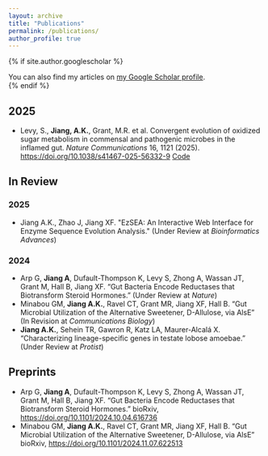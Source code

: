 ```yaml
---
layout: archive
title: "Publications"
permalink: /publications/
author_profile: true
---
```


{% if site.author.googlescholar %}
  <div class="wordwrap">You can also find my articles on <a href="{{site.author.googlescholar}}">my Google Scholar profile</a>.</div>
{% endif %}

## 2025
+ Levy, S., **Jiang, A.K.**, Grant, M.R. et al. Convergent evolution of oxidized sugar metabolism in commensal and pathogenic microbes in the inflamed gut. *Nature Communications* 16, 1121 (2025). https://doi.org/10.1038/s41467-025-56332-9 [Code](https://github.com/frikinzi/sugar_oxidation_bioinfo)

## In Review
### 2025
+ Jiang A.K., Zhao J, Jiang XF. "EzSEA: An Interactive Web Interface for Enzyme Sequence Evolution Analysis." (Under Review at *Bioinformatics Advances*)

### 2024
+ Arp G, **Jiang A**, Dufault-Thompson K, Levy S, Zhong A, Wassan JT, Grant M, Hall B, Jiang XF. “Gut Bacteria Encode Reductases that Biotransform Steroid Hormones.” (Under Review at *Nature*)
+ Minabou GM, **Jiang A.K.**, Ravel CT, Grant MR, Jiang XF, Hall B. “Gut Microbial Utilization of the Alternative Sweetener, D-Allulose, via AlsE” (In Revision at *Communications Biology*)
+ **Jiang A.K.**, Sehein TR, Gawron R, Katz LA, Maurer-Alcalá X. “Characterizing lineage-specific genes in testate lobose amoebae.” (Under Review at *Protist*)

## Preprints
+ Arp G, **Jiang A**, Dufault-Thompson K, Levy S, Zhong A, Wassan JT, Grant M, Hall B, Jiang XF. “Gut Bacteria Encode Reductases that Biotransform Steroid Hormones.” bioRxiv, https://doi.org/10.1101/2024.10.04.616736 
+ Minabou GM, **Jiang A.K.**, Ravel CT, Grant MR, Jiang XF, Hall B. “Gut Microbial Utilization of the Alternative Sweetener, D-Allulose, via AlsE” bioRxiv, https://doi.org/10.1101/2024.11.07.622513 